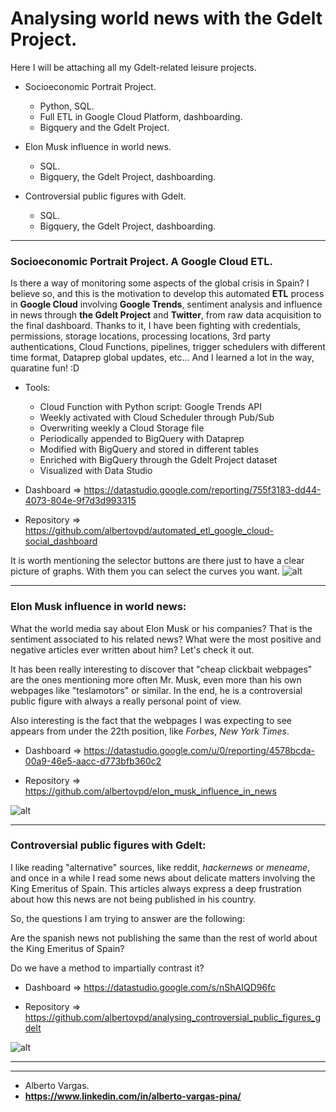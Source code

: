 # Analysing world news with the Gdelt Project. 

Here I will be attaching all my Gdelt-related leisure projects.

- Socioeconomic Portrait Project. 
    - Python, SQL.
    - Full ETL in Google Cloud Platform, dashboarding.
    - Bigquery and the Gdelt Project.

- Elon Musk influence in world news.
    - SQL.
    - Bigquery, the Gdelt Project, dashboarding.


- Controversial public figures with Gdelt.
    - SQL.
    - Bigquery, the Gdelt Project, dashboarding.




--------------------------

### Socioeconomic Portrait Project. A Google Cloud ETL.


Is there a way of monitoring some aspects of the global crisis in Spain? I believe so, and this is the motivation to develop this automated **ETL** process in **Google Cloud** involving **Google Trends**, sentiment analysis and influence in news through **the Gdelt Project** and **Twitter**, from raw data acquisition to the final dashboard. Thanks to it, I have been fighting with credentials, permissions, storage locations, processing locations, 3rd party authentications, Cloud Functions, pipelines, trigger schedulers with different time format, Dataprep global updates, etc... And I learned a lot in the way, quaratine fun! :D

- Tools:
    - Cloud Function with Python script: Google Trends API
    - Weekly activated with Cloud Scheduler through Pub/Sub
    - Overwriting weekly a Cloud Storage file
    - Periodically appended to BigQuery with Dataprep
    - Modified with BigQuery and stored in different tables
    - Enriched with BigQuery through the Gdelt Project dataset
    - Visualized with Data Studio

- Dashboard => https://datastudio.google.com/reporting/755f3183-dd44-4073-804e-9f7d3d993315

- Repository => https://github.com/albertovpd/automated_etl_google_cloud-social_dashboard

It is worth mentioning the selector buttons are there just to have a clear picture of graphs. With them you can select the curves you want.
![alt](pics/socioeconomic_project.png)


---------------------------------

### Elon Musk influence in world news:


What the world media say about Elon Musk or his companies? That is the sentiment associated to his related news? What were the most positive and negative articles ever written about him? Let's check it out.

It has been really interesting to discover that "cheap clickbait webpages" are the ones mentioning more often Mr. Musk, even more than his own webpages like "teslamotors" or similar. In the end, he is a controversial public figure with always a really personal point of view.

Also interesting is the fact that the webpages I was expecting to see appears from under the 22th position, like *Forbes*, *New York Times*.

- Dashboard => https://datastudio.google.com/u/0/reporting/4578bcda-00a9-46e5-aacc-d773bfb360c2

- Repository => https://github.com/albertovpd/elon_musk_influence_in_news

![alt](pics/elon_project.png)

-----------------------------

### Controversial public figures with Gdelt:

I like reading "alternative" sources, like reddit, *hackernews* or *meneame*, and once in a while I read some news about delicate matters involving the King Emeritus of Spain. This articles always express a deep frustration about how this news are not being published in his country.

So, the questions I am trying to answer are the following: 

Are the spanish news not publishing the same than the rest of world about the King Emeritus of Spain?

Do we have a method to impartially contrast it?

- Dashboard => https://datastudio.google.com/s/nShAIQD96fc

- Repository => https://github.com/albertovpd/analysing_controversial_public_figures_gdelt

![alt](pics/controversial_project.png)


------------
------------

- Alberto Vargas. 
- **https://www.linkedin.com/in/alberto-vargas-pina/**